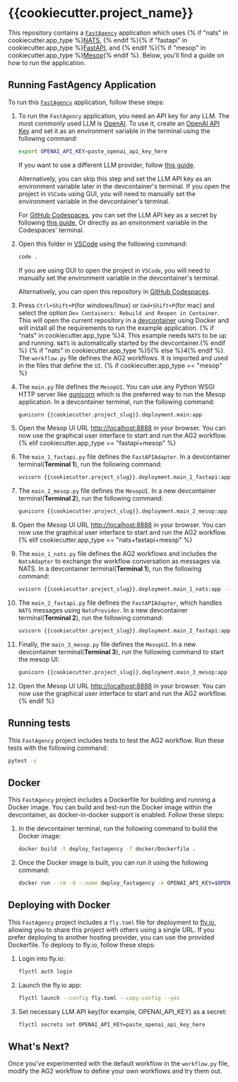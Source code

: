 # {{cookiecutter.project_name}}

This repository contains a [`FastAgency`](https://github.com/ag2ai/fastagency) application which uses {% if "nats" in cookiecutter.app_type %}[NATS](https://nats.io/), {% endif %}{% if "fastapi" in cookiecutter.app_type %}[FastAPI](https://fastapi.tiangolo.com/), and {% endif %}{% if "mesop" in cookiecutter.app_type %}[Mesop](https://google.github.io/mesop/){% endif %}. Below, you'll find a guide on how to run the application.

## Running FastAgency Application

To run this [`FastAgency`](https://github.com/ag2ai/fastagency) application, follow these steps:

1. To run the `FastAgency` application, you need an API key for any LLM. The most commonly used LLM is [OpenAI](https://platform.openai.com/docs/models). To use it, create an [OpenAI API Key](https://openai.com/index/openai-api/) and set it as an environment variable in the terminal using the following command:

   ```bash
   export OPENAI_API_KEY=paste_openai_api_key_here
   ```

   If you want to use a different LLM provider, follow [this guide](https://fastagency.ai/latest/user-guide/runtimes/ag2/using_non_openai_models/).

   Alternatively, you can skip this step and set the LLM API key as an environment variable later in the devcontainer's terminal. If you open the project in `VSCode` using GUI, you will need to manually set the environment variable in the devcontainer's terminal.

   For [GitHub Codespaces](https://github.com/features/codespaces), you can set the LLM API key as a secret by following [this guide](https://docs.github.com/en/codespaces/setting-up-your-project-for-codespaces/configuring-dev-containers/specifying-recommended-secrets-for-a-repository), Or directly as an environment variable in the Codespaces' terminal.

2. Open this folder in [VSCode](https://code.visualstudio.com/) using the following command:

   ```bash
   code .
   ```

   If you are using GUI to open the project in `VSCode`, you will need to manually set the environment variable in the devcontainer's terminal.

   Alternatively, you can open this repository in [GitHub Codespaces](https://github.com/features/codespaces).

3. Press `Ctrl+Shift+P`(for windows/linux) or `Cmd+Shift+P`(for mac) and select the option `Dev Containers: Rebuild and Reopen in Container`. This will open the current repository in a [devcontainer](https://code.visualstudio.com/docs/devcontainers/containers) using Docker and will install all the requirements to run the example application.
{% if "nats" in cookiecutter.app_type %}4. This example needs `NATS` to be up and running. `NATS` is automatically started by the devcontainer.{% endif %}
{% if "nats" in cookiecutter.app_type %}5{% else %}4{% endif %}. The `workflow.py` file defines the AG2 workflows. It is imported and used in the files that define the `UI`.
{% if cookiecutter.app_type == "mesop" %}
5. The `main.py` file defines the `MesopUI`. You can use any Python WSGI HTTP server like [gunicorn](https://gunicorn.org/) which is the preferred way to run the Mesop application. In a devcontainer terminal, run the following command:

   ```bash
   gunicorn {{cookiecutter.project_slug}}.deployment.main:app
   ```

6. Open the Mesop UI URL [http://localhost:8888](http://localhost:8888) in your browser. You can now use the graphical user interface to start and run the AG2 workflow.
{% elif cookiecutter.app_type == "fastapi+mesop" %}
5. The `main_1_fastapi.py` file defines the `FastAPIAdapter`. In a devcontainer terminal(**Terminal 1**), run the following command:

   ```bash
   uvicorn {{cookiecutter.project_slug}}.deployment.main_1_fastapi:app --host 0.0.0.0 --port 8008 --reload
   ```

6. The `main_2_mesop.py` file defines the `MesopUI`. In a new devcontainer terminal(**Terminal 2**), run the following command:

   ```bash
   gunicorn {{cookiecutter.project_slug}}.deployment.main_2_mesop:app -b 0.0.0.0:8888 --reload
   ```

7. Open the Mesop UI URL [http://localhost:8888](http://localhost:8888) in your browser. You can now use the graphical user interface to start and run the AG2 workflow.
{% elif cookiecutter.app_type == "nats+fastapi+mesop" %}
6. The `main_1_nats.py` file defines the AG2 workflows and includes the `NatsAdapter` to exchange the workflow conversation as messages via NATS. In a devcontainer terminal(**Terminal 1**), run the following command:

   ```bash
   uvicorn {{cookiecutter.project_slug}}.deployment.main_1_nats:app --reload
   ```

7. The `main_2_fastapi.py` file defines the `FastAPIAdapter`, which handles `NATS` messages using `NatsProvider`. In a new devcontainer terminal(**Terminal 2**), run the following command:

   ```bash
   uvicorn {{cookiecutter.project_slug}}.deployment.main_2_fastapi:app --host 0.0.0.0 --port 8008 --reload
   ```

8. Finally, the `main_3_mesop.py` file defines the `MesopUI`. In a new devcontainer terminal(**Terminal 3**), run the following command to start the mesop UI:

   ```bash
   gunicorn {{cookiecutter.project_slug}}.deployment.main_3_mesop:app -b 0.0.0.0:8888 --reload
   ```

9. Open the Mesop UI URL [http://localhost:8888](http://localhost:8888) in your browser. You can now use the graphical user interface to start and run the AG2 workflow.
{% endif %}
## Running tests

This `FastAgency` project includes tests to test the AG2 workflow. Run these tests with the following command:

```bash
pytest -s
```

## Docker

This `FastAgency` project includes a Dockerfile for building and running a Docker image. You can build and test-run the Docker image within the devcontainer, as docker-in-docker support is enabled. Follow these steps:

1. In the devcontainer terminal, run the following command to build the Docker image:

   ```bash
   docker build -t deploy_fastagency -f docker/Dockerfile .
   ```

2. Once the Docker image is built, you can run it using the following command:

   ```bash
   docker run --rm -d --name deploy_fastagency -e OPENAI_API_KEY=$OPENAI_API_KEY {% if "nats" in cookiecutter.app_type %}-e NATS_URL=$NATS_URL -e FASTAGENCY_NATS_PASSWORD=$FASTAGENCY_NATS_PASSWORD -p 8000:8000{% endif %}{% if "fastapi" in cookiecutter.app_type %} -p 8008:8008{% endif %} -p 8888:8888 {% if "nats" in cookiecutter.app_type %}--network=host{% endif %} deploy_fastagency
   ```

## Deploying with Docker

This `FastAgency` project includes a `fly.toml` file for deployment to [fly.io](https://fly.io/), allowing you to share this project with others using a single URL. If you prefer deploying to another hosting provider, you can use the provided Dockerfile. To deplooy to fly.io, follow these steps:

1. Login into fly.io:

   ```bash
   flyctl auth login
   ```

2. Launch the fly.io app:

   ```bash
   flyctl launch --config fly.toml --copy-config --yes
   ```

3. Set necessary LLM API key(for example, OPENAI_API_KEY) as a secret:

   ```bash
   flyctl secrets set OPENAI_API_KEY=paste_openai_api_key_here
   ```

## What's Next?

Once you’ve experimented with the default workflow in the `workflow.py` file, modify the AG2 workflow to define your own workflows and try them out.
